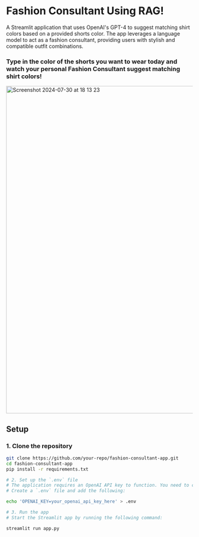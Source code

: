 # Fashion Consultant Using RAG!
A Streamlit application that uses OpenAI's GPT-4 to suggest matching shirt colors based on a provided shorts color. The app leverages a language model to act as a fashion consultant, providing users with stylish and compatible outfit combinations.

### Type in the color of the shorts you want to wear today and watch your personal Fashion Consultant suggest matching shirt colors!

<img width="885" alt="Screenshot 2024-07-30 at 18 13 23" src="https://github.com/user-attachments/assets/c81e5c1b-740e-485c-b164-f004620740db">

## Setup

### 1. Clone the repository
```bash
git clone https://github.com/your-repo/fashion-consultant-app.git
cd fashion-consultant-app
pip install -r requirements.txt

# 2. Set up the `.env` file
# The application requires an OpenAI API key to function. You need to create a `.env` file in the root directory of the project and add your OpenAI API key.
# Create a `.env` file and add the following:

echo 'OPENAI_KEY=your_openai_api_key_here' > .env

# 3. Run the app
# Start the Streamlit app by running the following command:

streamlit run app.py
